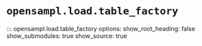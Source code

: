 # `opensampl.load.table_factory`

::: opensampl.load.table_factory
    options:
      show_root_heading: false
      show_submodules: true
      show_source: true
